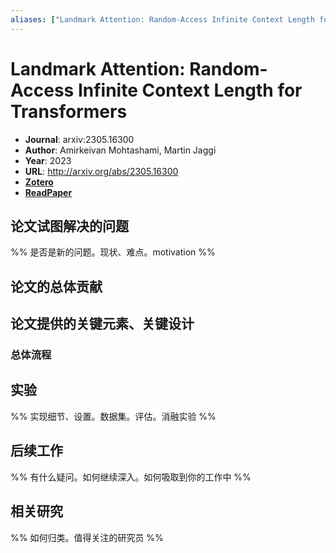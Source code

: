 ```yaml
---
aliases: ["Landmark Attention: Random-Access Infinite Context Length for Transformers", "Landmark Attention: Random-Access Infinite Context Length for Transformers, 2023"]
---
```

# Landmark Attention: Random-Access Infinite Context Length for Transformers

- **Journal**: arxiv:2305.16300
- **Author**: Amirkeivan Mohtashami, Martin Jaggi
- **Year**: 2023
- **URL**: http://arxiv.org/abs/2305.16300
- [**Zotero**](zotero://select/items/@2023LandmarkAttentionRandomAccessMohtashami)
- [**ReadPaper**](https://readpaper.com/pdf-annotate/note?pdfId=4762423435640963073&noteId=1857796492411066112)

## 论文试图解决的问题

%% 是否是新的问题。现状、难点。motivation %%

## 论文的总体贡献

## 论文提供的关键元素、关键设计

### 总体流程

## 实验

%% 实现细节、设置。数据集。评估。消融实验 %%

## 后续工作

%% 有什么疑问。如何继续深入。如何吸取到你的工作中 %%

## 相关研究

%% 如何归类。值得关注的研究员 %%
